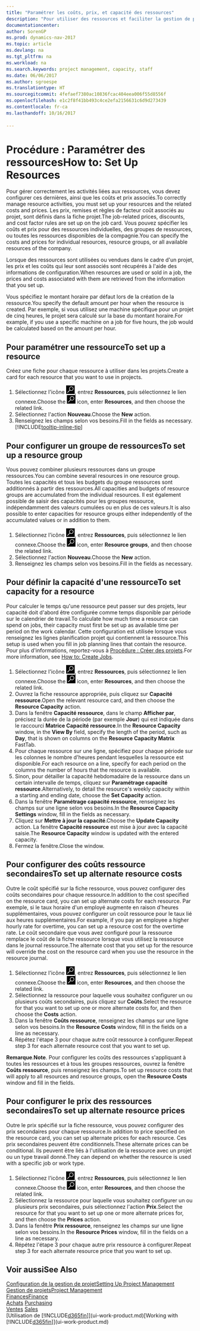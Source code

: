 ```yaml
---
title: "Paramétrer les coûts, prix, et capacité des ressources"
description: "Pour utiliser des ressources et faciliter la gestion de projets, vous spécifiez les coûts et les prix des différents ressources ou groupes de ressources, et définissez la capacité ressource."
documentationcenter: 
author: SorenGP
ms.prod: dynamics-nav-2017
ms.topic: article
ms.devlang: na
ms.tgt_pltfrm: na
ms.workload: na
ms.search.keywords: project management, capacity, staff
ms.date: 06/06/2017
ms.author: sgroespe
ms.translationtype: HT
ms.sourcegitcommit: 4fefaef7380ac10836fcac404eea006f55d8556f
ms.openlocfilehash: e1c2f8f41bb493c4ce2efa2156631c6d9d273439
ms.contentlocale: fr-ca
ms.lasthandoff: 10/16/2017

---
```

# <a name="how-to-set-up-resources"></a><span data-ttu-id="5ffc0-103">Procédure : Paramétrer des ressources</span><span class="sxs-lookup"><span data-stu-id="5ffc0-103">How to: Set Up Resources</span></span>
<span data-ttu-id="5ffc0-104">Pour gérer correctement les activités liées aux ressources, vous devez configurer ces dernières, ainsi que les coûts et prix associés.</span><span class="sxs-lookup"><span data-stu-id="5ffc0-104">To correctly manage resource activities, you must set up your resources and the related costs and prices.</span></span> <span data-ttu-id="5ffc0-105">Les prix, remises et règles de facteur coût associés au projet, sont définis dans la fiche projet.</span><span class="sxs-lookup"><span data-stu-id="5ffc0-105">The job-related prices, discounts, and cost factor rules are set up on the job card.</span></span> <span data-ttu-id="5ffc0-106">Vous pouvez spécifier les coûts et prix pour des ressources individuelles, des groupes de ressources, ou toutes les ressources disponibles de la compagnie.</span><span class="sxs-lookup"><span data-stu-id="5ffc0-106">You can specify the costs and prices for individual resources, resource groups, or all available resources of the company.</span></span>

<span data-ttu-id="5ffc0-107">Lorsque des ressources sont utilisées ou vendues dans le cadre d'un projet, les prix et les coûts qui leur sont associés sont récupérés à l'aide des informations de configuration.</span><span class="sxs-lookup"><span data-stu-id="5ffc0-107">When resources are used or sold in a job, the prices and costs associated with them are retrieved from the information that you set up.</span></span>

<span data-ttu-id="5ffc0-108">Vous spécifiez le montant horaire par défaut lors de la création de la ressource.</span><span class="sxs-lookup"><span data-stu-id="5ffc0-108">You specify the default amount per hour when the resource is created.</span></span> <span data-ttu-id="5ffc0-109">Par exemple, si vous utilisez une machine spécifique pour un projet de cinq heures, le projet sera calculé sur la base du montant horaire.</span><span class="sxs-lookup"><span data-stu-id="5ffc0-109">For example, if you use a specific machine on a job for five hours, the job would be calculated based on the amount per hour.</span></span>

## <a name="to-set-up-a-resource"></a><span data-ttu-id="5ffc0-110">Pour paramétrer une ressource</span><span class="sxs-lookup"><span data-stu-id="5ffc0-110">To set up a resource</span></span>
<span data-ttu-id="5ffc0-111">Créez une fiche pour chaque ressource à utiliser dans les projets.</span><span class="sxs-lookup"><span data-stu-id="5ffc0-111">Create a card for each resource that you want to use in projects.</span></span>

1. <span data-ttu-id="5ffc0-112">Sélectionnez l'icône ![Page ou état pour la recherche](media/ui-search/search_small.png "icône Page ou état pour la recherche"), entrez **Ressources**, puis sélectionnez le lien connexe.</span><span class="sxs-lookup"><span data-stu-id="5ffc0-112">Choose the ![Search for Page or Report](media/ui-search/search_small.png "Search for Page or Report icon") icon, enter **Resources**, and then choose the related link.</span></span>
2. <span data-ttu-id="5ffc0-113">Sélectionnez l'action **Nouveau**.</span><span class="sxs-lookup"><span data-stu-id="5ffc0-113">Choose the **New** action.</span></span>
3. <span data-ttu-id="5ffc0-114">Renseignez les champs selon vos besoins.</span><span class="sxs-lookup"><span data-stu-id="5ffc0-114">Fill in the fields as necessary.</span></span> [!INCLUDE[tooltip-inline-tip](includes/tooltip-inline-tip_md.md)]  

## <a name="to-set-up-a-resource-group"></a><span data-ttu-id="5ffc0-115">Pour configurer un groupe de ressources</span><span class="sxs-lookup"><span data-stu-id="5ffc0-115">To set up a resource group</span></span>
<span data-ttu-id="5ffc0-116">Vous pouvez combiner plusieurs ressources dans un groupe ressources.</span><span class="sxs-lookup"><span data-stu-id="5ffc0-116">You can combine several resources in one resource group.</span></span> <span data-ttu-id="5ffc0-117">Toutes les capacités et tous les budgets du groupe ressources sont additionnés à partir des ressources.</span><span class="sxs-lookup"><span data-stu-id="5ffc0-117">All capacities and budgets of resource groups are accumulated from the individual resources.</span></span> <span data-ttu-id="5ffc0-118">Il est également possible de saisir des capacités pour les groupes ressource, indépendamment des valeurs cumulées ou en plus de ces valeurs.</span><span class="sxs-lookup"><span data-stu-id="5ffc0-118">It is also possible to enter capacities for resource groups either independently of the accumulated values or in addition to them.</span></span>

1. <span data-ttu-id="5ffc0-119">Sélectionnez l'icône ![Page ou état pour la recherche](media/ui-search/search_small.png "icône Page ou état pour la recherche"), entrez **Ressources**, puis sélectionnez le lien connexe.</span><span class="sxs-lookup"><span data-stu-id="5ffc0-119">Choose the ![Search for Page or Report](media/ui-search/search_small.png "Search for Page or Report icon") icon, enter **Resource groups**, and then choose the related link.</span></span>
2. <span data-ttu-id="5ffc0-120">Sélectionnez l'action **Nouveau**.</span><span class="sxs-lookup"><span data-stu-id="5ffc0-120">Choose the **New** action.</span></span>
3. <span data-ttu-id="5ffc0-121">Renseignez les champs selon vos besoins.</span><span class="sxs-lookup"><span data-stu-id="5ffc0-121">Fill in the fields as necessary.</span></span>

## <a name="to-set-capacity-for-a-resource"></a><span data-ttu-id="5ffc0-122">Pour définir la capacité d'une ressource</span><span class="sxs-lookup"><span data-stu-id="5ffc0-122">To set capacity for a resource</span></span>
<span data-ttu-id="5ffc0-123">Pour calculer le temps qu'une ressource peut passer sur des projets, leur capacité doit d'abord être configurée comme temps disponible par période sur le calendrier de travail.</span><span class="sxs-lookup"><span data-stu-id="5ffc0-123">To calculate how much time a resource can spend on jobs, their capacity must first be set up as available time per period on the work calendar.</span></span> <span data-ttu-id="5ffc0-124">Cette configuration est utilisée lorsque vous renseignez les lignes planification projet qui contiennent la ressource.</span><span class="sxs-lookup"><span data-stu-id="5ffc0-124">This setup is used when you fill in job planning lines that contain the resource.</span></span> <span data-ttu-id="5ffc0-125">Pour plus d'informations, reportez-vous à [Procédure : Créer des projets](projects-how-create-jobs.md).</span><span class="sxs-lookup"><span data-stu-id="5ffc0-125">For more information, see [How to: Create Jobs](projects-how-create-jobs.md).</span></span>

1. <span data-ttu-id="5ffc0-126">Sélectionnez l'icône ![Page ou état pour la recherche](media/ui-search/search_small.png "icône Page ou état pour la recherche"), entrez **Ressources**, puis sélectionnez le lien connexe.</span><span class="sxs-lookup"><span data-stu-id="5ffc0-126">Choose the ![Search for Page or Report](media/ui-search/search_small.png "Search for Page or Report icon") icon, enter **Resources**, and then choose the related link.</span></span>
2. <span data-ttu-id="5ffc0-127">Ouvrez la fiche ressource appropriée, puis cliquez sur **Capacité ressource**.</span><span class="sxs-lookup"><span data-stu-id="5ffc0-127">Open the relevant resource card, and then choose the **Resource Capacity** action.</span></span>
3. <span data-ttu-id="5ffc0-128">Dans la fenêtre **Capacité ressource**, dans le champ **Afficher par**, précisez la durée de la période (par exemple **Jour**) qui est indiquée dans le raccourci **Matrice Capacité ressource**.</span><span class="sxs-lookup"><span data-stu-id="5ffc0-128">In the **Resource Capacity** window, in the **View By** field, specify the length of the period, such as **Day**, that is shown on columns on the **Resource Capacity Matrix** FastTab.</span></span>
4. <span data-ttu-id="5ffc0-129">Pour chaque ressource sur une ligne, spécifiez pour chaque période sur les colonnes le nombre d'heures pendant lesquelles la ressource est disponible.</span><span class="sxs-lookup"><span data-stu-id="5ffc0-129">For each resource on a line, specify for each period on the columns the number of hours that the resource is available.</span></span>
5. <span data-ttu-id="5ffc0-130">Sinon, pour détailler la capacité hebdomadaire de la ressource dans un certain intervalle de temps, cliquez sur **Paramétrage capacité ressource**.</span><span class="sxs-lookup"><span data-stu-id="5ffc0-130">Alternatively, to detail the resource's weekly capacity within a starting and ending date, choose the **Set Capacity** action.</span></span>
6. <span data-ttu-id="5ffc0-131">Dans la fenêtre **Paramétrage capacité ressource**, renseignez les champs sur une ligne selon vos besoins.</span><span class="sxs-lookup"><span data-stu-id="5ffc0-131">In the **Resource Capacity Settings** window, fill in the fields as necessary.</span></span>
7. <span data-ttu-id="5ffc0-132">Cliquez sur **Mettre à jour la capacité**.</span><span class="sxs-lookup"><span data-stu-id="5ffc0-132">Choose the **Update Capacity** action.</span></span> <span data-ttu-id="5ffc0-133">La fenêtre **Capacité ressource** est mise à jour avec la capacité saisie.</span><span class="sxs-lookup"><span data-stu-id="5ffc0-133">The **Resource Capacity** window is updated with the entered capacity.</span></span>
8. <span data-ttu-id="5ffc0-134">Fermez la fenêtre.</span><span class="sxs-lookup"><span data-stu-id="5ffc0-134">Close the window.</span></span>

## <a name="to-set-up-alternate-resource-costs"></a><span data-ttu-id="5ffc0-135">Pour configurer des coûts ressource secondaires</span><span class="sxs-lookup"><span data-stu-id="5ffc0-135">To set up alternate resource costs</span></span>
<span data-ttu-id="5ffc0-136">Outre le coût spécifié sur la fiche ressource, vous pouvez configurer des coûts secondaires pour chaque ressource.</span><span class="sxs-lookup"><span data-stu-id="5ffc0-136">In addition to the cost specified on the resource card, you can set up alternate costs for each resource.</span></span> <span data-ttu-id="5ffc0-137">Par exemple, si le taux horaire d'un employé augmente en raison d'heures supplémentaires, vous pouvez configurer un coût ressource pour le taux lié aux heures supplémentaires.</span><span class="sxs-lookup"><span data-stu-id="5ffc0-137">For example, if you pay an employee a higher hourly rate for overtime, you can set up a resource cost for the overtime rate.</span></span> <span data-ttu-id="5ffc0-138">Le coût secondaire que vous avez configuré pour la ressource remplace le coût de la fiche ressource lorsque vous utilisez la ressource dans le journal ressource.</span><span class="sxs-lookup"><span data-stu-id="5ffc0-138">The alternate cost that you set up for the resource will override the cost on the resource card when you use the resource in the resource journal.</span></span>

1. <span data-ttu-id="5ffc0-139">Sélectionnez l'icône ![Page ou état pour la recherche](media/ui-search/search_small.png "icône Page ou état pour la recherche"), entrez **Ressources**, puis sélectionnez le lien connexe.</span><span class="sxs-lookup"><span data-stu-id="5ffc0-139">Choose the ![Search for Page or Report](media/ui-search/search_small.png "Search for Page or Report icon") icon, enter **Resources**, and then choose the related link.</span></span>  
2. <span data-ttu-id="5ffc0-140">Sélectionnez la ressource pour laquelle vous souhaitez configurer un ou plusieurs coûts secondaires, puis cliquez sur **Coûts**.</span><span class="sxs-lookup"><span data-stu-id="5ffc0-140">Select the resource for that you want to set up one or more alternate costs for, and then choose the **Costs** action.</span></span>  
3. <span data-ttu-id="5ffc0-141">Dans la fenêtre **Coûts ressource**, renseignez les champs sur une ligne selon vos besoins.</span><span class="sxs-lookup"><span data-stu-id="5ffc0-141">In the **Resource Costs** window, fill in the fields on a line as necessary.</span></span>  
4. <span data-ttu-id="5ffc0-142">Répétez l'étape 3 pour chaque autre coût ressource à configurer.</span><span class="sxs-lookup"><span data-stu-id="5ffc0-142">Repeat step 3 for each alternate resource cost that you want to set up.</span></span>

<span data-ttu-id="5ffc0-143">**Remarque**.</span><span class="sxs-lookup"><span data-stu-id="5ffc0-143">**Note**.</span></span> <span data-ttu-id="5ffc0-144">Pour configurer les coûts des ressources s'appliquant à toutes les ressources et à tous les groupes ressources, ouvrez la fenêtre **Coûts ressource**, puis renseignez les champs.</span><span class="sxs-lookup"><span data-stu-id="5ffc0-144">To set up resource costs that will apply to all resources and resource groups, open the **Resource Costs** window and fill in the fields.</span></span>

## <a name="to-set-up-alternate-resource-prices"></a><span data-ttu-id="5ffc0-145">Pour configurer le prix des ressources secondaires</span><span class="sxs-lookup"><span data-stu-id="5ffc0-145">To set up alternate resource prices</span></span>
<span data-ttu-id="5ffc0-146">Outre le prix spécifié sur la fiche ressource, vous pouvez configurer des prix secondaires pour chaque ressource.</span><span class="sxs-lookup"><span data-stu-id="5ffc0-146">In addition to price specified on the resource card, you can set up alternate prices for each resource.</span></span> <span data-ttu-id="5ffc0-147">Ces prix secondaires peuvent être conditionnels.</span><span class="sxs-lookup"><span data-stu-id="5ffc0-147">These alternate prices can be conditional.</span></span> <span data-ttu-id="5ffc0-148">Ils peuvent être liés à l'utilisation de la ressource avec un projet ou un type travail donné.</span><span class="sxs-lookup"><span data-stu-id="5ffc0-148">They can depend on whether the resource is used with a specific job or work type.</span></span>

1. <span data-ttu-id="5ffc0-149">Sélectionnez l'icône ![Page ou état pour la recherche](media/ui-search/search_small.png "icône Page ou état pour la recherche"), entrez **Ressources**, puis sélectionnez le lien connexe.</span><span class="sxs-lookup"><span data-stu-id="5ffc0-149">Choose the ![Search for Page or Report](media/ui-search/search_small.png "Search for Page or Report icon") icon, enter **Resources**, and then choose the related link.</span></span>
2. <span data-ttu-id="5ffc0-150">Sélectionnez la ressource pour laquelle vous souhaitez configurer un ou plusieurs prix secondaires, puis sélectionnez l'action **Prix**.</span><span class="sxs-lookup"><span data-stu-id="5ffc0-150">Select the resource for that you want to set up one or more alternate prices for, and then choose the **Prices** action.</span></span>
3. <span data-ttu-id="5ffc0-151">Dans la fenêtre **Prix ressource**, renseignez les champs sur une ligne selon vos besoins.</span><span class="sxs-lookup"><span data-stu-id="5ffc0-151">In the **Resource Prices** window, fill in the fields on a line as necessary.</span></span>
4. <span data-ttu-id="5ffc0-152">Répétez l'étape 3 pour chaque autre prix ressource à configurer.</span><span class="sxs-lookup"><span data-stu-id="5ffc0-152">Repeat step 3 for each alternate resource price that you want to set up.</span></span>

## <a name="see-also"></a><span data-ttu-id="5ffc0-153">Voir aussi</span><span class="sxs-lookup"><span data-stu-id="5ffc0-153">See Also</span></span>
[<span data-ttu-id="5ffc0-154">Configuration de la gestion de projet</span><span class="sxs-lookup"><span data-stu-id="5ffc0-154">Setting Up Project Management</span></span>](projects-setup-projects.md)  
[<span data-ttu-id="5ffc0-155">Gestion de projets</span><span class="sxs-lookup"><span data-stu-id="5ffc0-155">Project Management</span></span>](projects-manage-projects.md)  
[<span data-ttu-id="5ffc0-156">Finances</span><span class="sxs-lookup"><span data-stu-id="5ffc0-156">Finance</span></span>](finance.md)  
<span data-ttu-id="5ffc0-157">[Achats](purchasing-manage-purchasing.md)       </span><span class="sxs-lookup"><span data-stu-id="5ffc0-157">[Purchasing](purchasing-manage-purchasing.md)       </span></span>  
<span data-ttu-id="5ffc0-158">[Ventes](sales-manage-sales.md)    </span><span class="sxs-lookup"><span data-stu-id="5ffc0-158">[Sales](sales-manage-sales.md)    </span></span>  
<span data-ttu-id="5ffc0-159">[Utilisation de [!INCLUDE[d365fin](includes/d365fin_md.md)]](ui-work-product.md)</span><span class="sxs-lookup"><span data-stu-id="5ffc0-159">[Working with [!INCLUDE[d365fin](includes/d365fin_md.md)]](ui-work-product.md)</span></span>  

